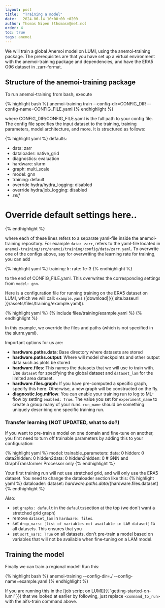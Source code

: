 ```yaml
---
layout: post
title:  "Training a model"
date:   2024-06-14 10:00:00 +0200
author: Thomas Nipen (thomasn@met.no)
order: 4
toc: true
tags: anemoi
---
```


We will train a global Anemoi model on LUMI, using
the anemoi-training package. The prerequisites are that you have set
up a virtual environment with the anemoi-training package and
dependencies, and have the ERA5 O96 dataset in .zarr-format.


## Structure of the anemoi-training package

To run anemoi-training from bash, execute

{% highlight bash %}
anemoi-training train --config-dir=CONFIG_DIR --config-name=CONFIG_FILE.yaml
{% endhighlight %}

where CONFIG_DIR/CONFIG_FILE.yaml is the
full path to
your config file. The config file specifies the input dataset to the
training, training parameters, model architecture, and more. It is structured
as follows:

{% highlight yaml %}
defaults:
  - data: zarr
  - dataloader: native_grid
  - diagnostics: evaluation
  - hardware: slurm
  - graph: multi_scale
  - model: gnn
  - training: default
  - override hydra/hydra_logging: disabled
  - override hydra/job_logging: disabled
  - _self_
  
# Override default settings here..
{% endhighlight %}

where each of these lines refers to a separate yaml-file inside the
anemoi-training repository. For example `data: zarr`, refers to the yaml-file
located in `anemoi-training/src/anemoi/training/config/data/zarr.yaml`. 
To overwrite one of the configs above, say for
overwriting the learning rate for training, you can add

{% highlight yaml %}
training:
  lr:
    rate: 1e-3
{% endhighlight %}

to the end of CONFIG_FILE.yaml. This overwrites the corresponding
settings from `model: gnn`.


Here is a configuration file for running training on the ERA5 dataset
on LUMI, which we will call: `example.yaml`
([download]({{ site.baseurl }}/assets/files/training/example.yaml)).

{% highlight yaml %}
{% include files/training/example.yaml %}
{% endhighlight %}

In this example, we override the files and paths (which is not
specified in the slurm.yaml).

Important options for us are:
- **hardware.paths.data**: Base directory where datasets are stored
- **hardware.paths.output**: Where will model checkpoints and other output data such as plots be stored
- **hardware.files**: This names the datasets that we will use to train with. Use `dataset` for specifying the
global dataset and `dataset_lam` for the limited area dataset.
- **hardware.files.graph**: If you have pre-computed a specific graph, specify this here. Otherwise, a new
graph will be constructed on the fly.
- **diagnostic.log.mlflow**: You can enable your training run to log to ML-flow by setting `enabled: True`.
The value you set for `experiment_name` to create a group many of your runs. `run_name` should be something
uniquely describing one specific training run.

### Transfer learning (NOT UPDATED, what to do?)

If you want to pre-train a model on one domain and fine-tune on another, you first need to turn off trainable
parameters by adding this to your configuration:

{% highlight yaml %}
model:
  trainable_parameters:
    data: 0
    hidden: 0
    data2hidden: 0
    hidden2data: 0
    hidden2hidden: 0 # GNN and GraphTransformer Processor only
{% endhighlight %}

Your first training run will not use stretched grid, and will only use the ERA5 dataset. You need to change
the dataloader section like this:
{% highlight yaml %}
dataloader:
    dataset: ${hardware.paths.data}/${hardware.files.dataset}
{% endhighlight %}

Also:
- set `graphs: default` in the `defaults`section at the top (we don't want a stretched grid graph)
- remove `dataset_lam` in `hardware: files`.
- set `drop_vars: [list of variables not available in LAM dataset]` to all datasets. This ensures that you
- set `sort_vars: True` on all datasets.
don't pre-train a model based on variables that will not be available when fine-tuning on a LAM model.

## Training the model

Finally we can train a regional model! Run this:

{% highlight bash %}
anemoi-training  --config-dir=./ --config-name=example.yaml
{% endhighlight %}

If you are running this in the [job script on LUMI]({{ 'getting-started-on-lumi' }}) that we looked at earlier
by following, just replace `<command_to_run>` with the aifs-train command above.
